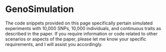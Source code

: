 # GenoSimulation

The code snippets provided on this page specifically pertain simulated experiments with 10,000 SNPs, 10,000 individuals, and continuous traits as described in the paper.
If you require information or code related to other scenarios or aspects of the paper, please let me know your specific requirements, and I will assist you accordingly.
